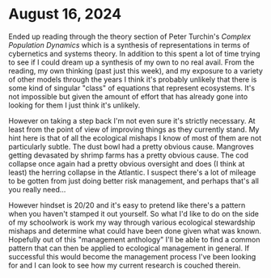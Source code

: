 # August 16, 2024

Ended up reading through the theory section of Peter Turchin's _Complex Population Dynamics_ which is a synthesis 
of representations in terms of cybernetics and systems theory. In addition to this spent a lot of time trying to see
if I could dream up a synthesis of my own to no real avail. From the reading, my own thinking (past just this week), 
and my exposure to a variety of other models through the years I think it's probably unlikely that there is some kind
of singular "class" of equations that represent ecosystems. It's not impossible but given the amount of effort that
has already gone into looking for them I just think it's unlikely. 

However on taking a step back I'm not even sure it's strictly necessary. At least from the point of view of improving
things as they currently stand. My hint here is that of all the ecological mishaps I know of most of them are not
particularly subtle. The dust bowl had a pretty obvious cause. Mangroves getting devasated by shrimp farms has a 
pretty obvious cause. The cod collapse once again had a pretty obvious oversight and does (I think at least) the
herring collapse in the Atlantic. I suspect there's a lot of mileage to be gotten from just doing better risk 
management, and perhaps that's all you really need... 

However hindset is 20/20 and it's easy to pretend like there's a pattern when you haven't stamped it out yourself. 
So what I'd like to do on the side of my schoolwork is work my way through various ecological stewardship mishaps 
and determine what could have been done given what was known. Hopefully out of this "management anthology" I'll be 
able to find a common pattern that can then be applied to ecological management in general. If successful this would
become the management process I've been looking for and I can look to see how my current research is couched therein.
